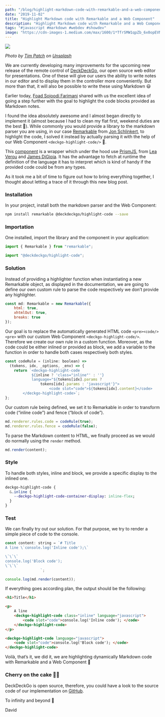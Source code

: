 ```yaml
---
path: "/blog/highlight-markdown-code-with-remarkable-and-a-web-component"
date: "2019-11-02"
title: "Highlight Markdown code with Remarkable and a Web Component"
description: "Highlight Markdown code with Remarkable and a Web Component"
tags: "#javascript #markdown #webdev #showdev"
image: "https://cdn-images-1.medium.com/max/1600/1*TfrSMW1qpZb_6x0opEVNwQ.jpeg"
---
```


![](https://cdn-images-1.medium.com/max/1600/1*TfrSMW1qpZb_6x0opEVNwQ.jpeg)

_Photo by [Tim Patch](https://unsplash.com/@tdpatch?utm_source=unsplash&utm_medium=referral&utm_content=creditCopyText) on [Unsplash](https://unsplash.com/s/photos/highlight?utm_source=unsplash&utm_medium=referral&utm_content=creditCopyText)_

We are currently developing many improvements for the upcoming new release of the remote control of [DeckDeckGo](https://deckdeckgo.com), our open source web editor for presentations. One of these will give our users the ability to write notes in our editor and to display them in the controller more conveniently. But more than that, it will also be possible to write these using Markdown 😃

Earlier today, [Foad Sojoodi Farimani](https://twitter.com/fsfarimani) shared with us the excellent idea of going a step further with the goal to highlight the code blocks provided as Markdown notes.

I found the idea absolutely awesome and I almost began directly to implement it (almost because I had to clean my flat first, weekend duties are the best 🤣). While commonly you would provide a library to the markdown parser you are using, in our case [Remarkable](https://github.com/jonschlinkert/remarkable) from [Jon Schlinkert](https://twitter.com/jonschlinkert), to highlight the code, I solved it instead by actually parsing it with the help of our Web Component `<deckgo-highlight-code/>` 🤪.

This [component](https://docs.deckdeckgo.com/components/code) is a wrapper which under the hood use [PrismJS](https://prismjs.com), from [Lea Verou](https://lea.verou.me) and [James DiGioia](https://twitter.com/jamesdigioia). It has the advantage to fetch at runtime the definition of the language it has to interpret which is kind of handy if the provided code could be from any types.

As it took me a bit of time to figure out how to bring everything together, I thought about letting a trace of it through this new blog post.

### Installation

In your project, install both the markdown parser and the Web Component:

```bash
npm install remarkable @deckdeckgo/highlight-code --save
```

### Importation

One installed, import the library and the component in your application:

```javascript
import { Remarkable } from "remarkable";

import "@deckdeckgo/highlight-code";
```

### Solution

Instead of providing a highlighter function when instantiating a new Remarkable object, as displayed in the documentation, we are going to define our own custom rule to parse the code respectively we don’t provide any highlighter.

```javascript
const md: Remarkable = new Remarkable({
    html: true,
    xhtmlOut: true,
    breaks: true
});
```

Our goal is to replace the automatically generated HTML code `<pre><code/><pre>` with our custom Web Component `<deckgo-highlight-code/>`. Therefore we create our own rule in a custom function. Moreover, as the code could be either inlined or provided as block, we add a variable to the function in order to handle both cases respectively both styles.

```javascript
const codeRule = (inline: boolean) =>
  (tokens, idx, _options, _env) => {
    return `<deckgo-highlight-code
            ${inline ? 'class="inline"' : ''}
            language="${tokens[idx].params ?
                tokens[idx].params : 'javascript'}">
                    <code slot="code">${tokens[idx].content}</code>
        </deckgo-highlight-code>`;
};
```

Our custom rule being defined, we set it to Remarkable in order to transform code (“inline code”) and fence (“block of code”).

```javascript
md.renderer.rules.code = codeRule(true);
md.renderer.rules.fence = codeRule(false);
```

To parse the Markdown content to HTML, we finally proceed as we would do normally using the `render` method.

```javascript
md.render(content);
```

### Style

To handle both styles, inline and block, we provide a specific display to the inlined one.

```sass
deckgo-highlight-code {
  &.inline {
    --deckgo-highlight-code-container-display: inline-flex;
  }
}
```

### Test

We can finally try out our solution. For that purpose, we try to render a simple piece of code to the console.

```javascript
const content: string = `# Title
A line \`console.log('Inline code');\`

\`\`\`
console.log('Block code');
\`\`\`
                `;

console.log(md.render(content));
```

If everything goes according plan, the output should be the following:

```html
<h1>Title</h1>

<p>
	A line
	<deckgo-highlight-code class="inline" language="javascript">
		<code slot="code">console.log('Inline code'); </code>
	</deckgo-highlight-code>
</p>

<deckgo-highlight-code language="javascript">
	<code slot="code">console.log('Block code'); </code>
</deckgo-highlight-code>
```

Voilà, that’s it, we did it, we are highlighting dynamically Markdown code with Remarkable and a Web Component 🎉

### Cherry on the cake 🍒🎂

DeckDeckGo is open source, therefore, you could have a look to the source code of our implementation on [GitHub](https://github.com/deckgo/deckdeckgo/blob/63a76e3a4d7b40ef0cb70dc30cae818da02d4d94/remote/src/app/components/app-notes/app-notes.tsx#L31).

To infinity and beyond 🚀

David
